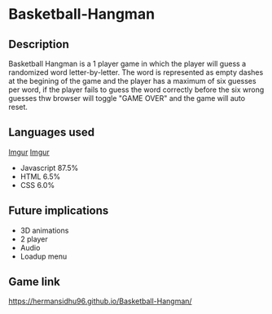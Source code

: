 # Basketball-Hangman

## Description

Basketball Hangman is a 1 player game in which the player will guess a randomized word letter-by-letter. The word is represented as empty dashes at the begining of the game and the player has a maximum of six guesses per word, if the player fails to guess the word correctly before the six wrong guesses thw browser will toggle "GAME OVER" and the game will auto reset.

## Languages used
[Imgur](https://imgur.com/AvGN4ha)
[Imgur](https://imgur.com/jyBu9g3)

* Javascript 87.5%
* HTML 6.5%
* CSS 6.0%

## Future implications

* 3D animations
* 2 player
* Audio
* Loadup menu

## Game link
https://hermansidhu96.github.io/Basketball-Hangman/
